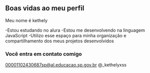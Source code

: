 ## Boas vidas ao meu perfil

Meu nome é kethely

-Estou estudando no alura
-Estou me desenvolvendo na linguagem JavaScript
-Utilizo esse espaço para minha organização e compartilhamento dos meus projetos desenvolvidos

### Você entra em contato comigo

00001102430687sp@al.educacao.sp.gov.br
@_kethelyxss
